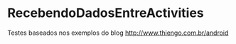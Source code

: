 RecebendoDadosEntreActivities
=============================
Testes baseados nos exemplos do blog http://www.thiengo.com.br/android
